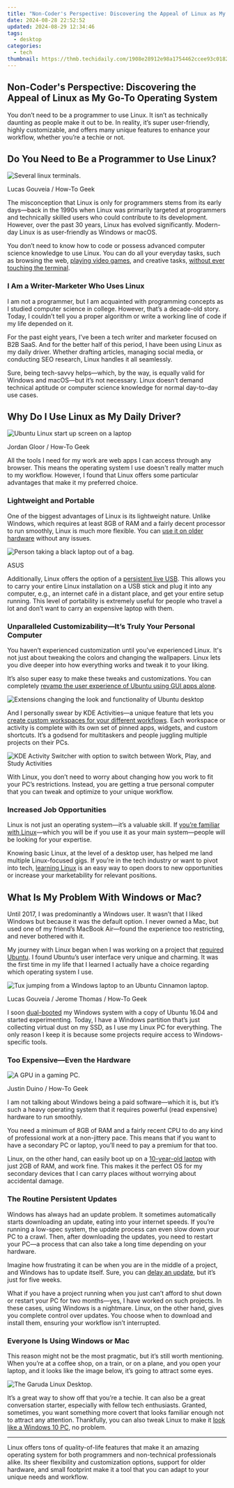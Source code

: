 ```yaml
---
title: "Non-Coder's Perspective: Discovering the Appeal of Linux as My Go-To Operating System"
date: 2024-08-28 22:52:52
updated: 2024-08-29 12:34:46
tags:
  - desktop
categories:
  - tech
thumbnail: https://thmb.techidaily.com/1908e28912e98a1754462ccee93c018243200352c23bf996b9a2a527835e31b1.jpg
---
```


## Non-Coder's Perspective: Discovering the Appeal of Linux as My Go-To Operating System

You don’t need to be a programmer to use Linux. It isn’t as technically daunting as people make it out to be. In reality, it’s super user-friendly, highly customizable, and offers many unique features to enhance your workflow, whether you’re a techie or not.

##  Do You Need to Be a Programmer to Use Linux?

![Several linux terminals.](https://static1.howtogeekimages.com/wordpress/wp-content/uploads/2024/06/several-linux-terminals.jpg) 

Lucas Gouveia / How-To Geek

 The misconception that Linux is only for programmers stems from its early days—back in the 1990s when Linux was primarily targeted at programmers and technically skilled users who could contribute to its development. However, over the past 30 years, Linux has evolved significantly. Modern-day Linux is as user-friendly as Windows or macOS.

 You don’t need to know how to code or possess advanced computer science knowledge to use Linux. You can do all your everyday tasks, such as browsing the web, [playing video games](https://youtube-tips.techidaily.com/ed-in-2024-professional-level-youtube-content-via-adobe-premiere/), and creative tasks, [without ever touching the terminal](https://screen-activity-recording.techidaily.com/acclaimed-nature-friendly-filming-equipment-insights/).

###  I Am a Writer-Marketer Who Uses Linux

 I am not a programmer, but I am acquainted with programming concepts as I studied computer science in college. However, that’s a decade-old story. Today, I couldn’t tell you a proper algorithm or write a working line of code if my life depended on it.

 For the past eight years, I’ve been a tech writer and marketer focused on B2B SaaS. And for the better half of this period, I have been using Linux as my daily driver. Whether drafting articles, managing social media, or conducting SEO research, Linux handles it all seamlessly.

 Sure, being tech-savvy helps—which, by the way, is equally valid for Windows and macOS—but it’s not necessary. Linux doesn’t demand technical aptitude or computer science knowledge for normal day-to-day use cases.

##  Why Do I Use Linux as My Daily Driver?

![Ubuntu Linux start up screen on a laptop](https://static1.howtogeekimages.com/wordpress/wp-content/uploads/2023/10/52749581700_b8b13eb829_o.jpg) 

Jordan Gloor / How-To Geek

 All the tools I need for my work are web apps I can access through any browser. This means the operating system I use doesn't really matter much to my workflow. However, I found that Linux offers some particular advantages that make it my preferred choice.

###  Lightweight and Portable

 One of the biggest advantages of Linux is its lightweight nature. Unlike Windows, which requires at least 8GB of RAM and a fairly decent processor to run smoothly, Linux is much more flexible. You can [use it on older hardware](https://facebook-video-content.techidaily.com/comprehensive-list-of-top-6-facebook-video-downloader-apps-for-2024/) without any issues.

![Person taking a black laptop out of a bag.](https://static1.howtogeekimages.com/wordpress/wp-content/uploads/2024/05/asus2.jpg) 

ASUS

 Additionally, Linux offers the option of a [persistent live USB](https://some-skills.techidaily.com/2024-approved-the-artisans-guide-to-unique-photographic-assemblages/). This allows you to carry your entire Linux installation on a USB stick and plug it into any computer, e.g., an internet café in a distant place, and get your entire setup running. This level of portability is extremely useful for people who travel a lot and don’t want to carry an expensive laptop with them.

###  Unparalleled Customizability—It’s Truly Your Personal Computer

 You haven’t experienced customization until you’ve experienced Linux. It's not just about tweaking the colors and changing the wallpapers. Linux lets you dive deeper into how everything works and tweak it to your liking.

 It’s also super easy to make these tweaks and customizations. You can completely [revamp the user experience of Ubuntu using GUI apps alone](https://visual-screen-recording.techidaily.com/2024-approved-instantaneous-screen-logger-for-chrome/).

![Extensions changing the look and functionality of Ubuntu desktop](https://static1.howtogeekimages.com/wordpress/wp-content/uploads/2024/05/7-ubuntu-desktop-with-recommended-extensions-enabled.png) 

 And I personally swear by KDE Activities—a unique feature that lets you [create custom workspaces for your different workflows](https://pokemon-go-android.techidaily.com/ultimate-guide-to-get-the-meltan-box-pokemon-go-for-honor-x8b-drfone-by-drfone-virtual-android/). Each workspace or activity is complete with its own set of pinned apps, widgets, and custom shortcuts. It’s a godsend for multitaskers and people juggling multiple projects on their PCs.

![KDE Activity Switcher with option to switch between Work, Play, and Study Activities](https://static1.howtogeekimages.com/wordpress/wp-content/uploads/2024/01/kde-activity-switcher.png) 

 With Linux, you don’t need to worry about changing how you work to fit your PC’s restrictions. Instead, you are getting a true personal computer that you can tweak and optimize to your unique workflow.

###  Increased Job Opportunities

 Linux is not just an operating system—it’s a valuable skill. If [you’re familiar with Linux](https://ai-vdieo-software.techidaily.com/new-fcpx-storage-solutions-masterclass-on-freeing-up-space-on-your-mac/)—which you will be if you use it as your main system—people will be looking for your expertise.

 Knowing basic Linux, at the level of a desktop user, has helped me land multiple Linux-focused gigs. If you’re in the tech industry or want to pivot into tech, [learning Linux](https://extra-guidance.techidaily.com/new-k850-ultrahd-samsung-2023-tech-review/) is an easy way to open doors to new opportunities or increase your marketability for relevant positions.

##  What Is My Problem With Windows or Mac?

 Until 2017, I was predominantly a Windows user. It wasn’t that I liked Windows but because it was the default option. I never owned a Mac, but used one of my friend’s MacBook Air—found the experience too restricting, and never bothered with it.

 My journey with Linux began when I was working on a project that [required Ubuntu](https://hardware-updates.techidaily.com/ensure-smooth-laptop-performance-with-fresh-acer-touchpad-drivers-windows-nix/). I found Ubuntu’s user interface very unique and charming. It was the first time in my life that I learned I actually have a choice regarding which operating system I use.

![Tux jumping from a Windows laptop to an Ubuntu Cinnamon laptop.](https://static1.howtogeekimages.com/wordpress/wp-content/uploads/2024/05/tux-jumping-from-a-windows-laptop-to-an-ubuntu-cinnamon-laptop.jpg) 

Lucas Gouveia / Jerome Thomas / How-To Geek

 I soon [dual-booted](https://activate-lock.techidaily.com/in-2024-how-to-remove-icloud-on-apple-iphone-7-plus-smoothly-by-drfone-ios/) my Windows system with a copy of Ubuntu 16.04 and started experimenting. Today, I have a Windows partition that’s just collecting virtual dust on my SSD, as I use my Linux PC for everything. The only reason I keep it is because some projects require access to Windows-specific tools.

###  Too Expensive—Even the Hardware

![A GPU in a gaming PC.](https://static1.howtogeekimages.com/wordpress/wp-content/uploads/2023/11/52606768067_aff13d7ea2_o.jpg) 

Justin Duino / How-To Geek  
  
 I am not talking about Windows being a paid software—which it is, but it’s such a heavy operating system that it requires powerful (read expensive) hardware to run smoothly.

 You need a minimum of 8GB of RAM and a fairly recent CPU to do any kind of professional work at a non-jittery pace. This means that if you want to have a secondary PC or laptop, you’ll need to pay a premium for that too.

 Linux, on the other hand, can easily boot up on a [10-year-old laptop](https://facebook-video-content.techidaily.com/comprehensive-list-of-top-6-facebook-video-downloader-apps-for-2024/) with just 2GB of RAM, and work fine. This makes it the perfect OS for my secondary devices that I can carry places without worrying about accidental damage.

###  The Routine Persistent Updates

 Windows has always had an update problem. It sometimes automatically starts downloading an update, eating into your internet speeds. If you’re running a low-spec system, the update process can even slow down your PC to a crawl. Then, after downloading the updates, you need to restart your PC—a process that can also take a long time depending on your hardware.

 Imagine how frustrating it can be when you are in the middle of a project, and Windows has to update itself. Sure, you can [delay an update](https://driver-download.techidaily.com/boost-your-pcs-gameplay-download-the-new-steelseries-engine-for-windows-11-enthusiasts/), but it’s just for five weeks.

 What if you have a project running when you just can’t afford to shut down or restart your PC for two months—yes, I have worked on such projects. In these cases, using Windows is a nightmare. Linux, on the other hand, gives you complete control over updates. You choose when to download and install them, ensuring your workflow isn’t interrupted.

###  Everyone Is Using Windows or Mac

 This reason might not be the most pragmatic, but it’s still worth mentioning. When you’re at a coffee shop, on a train, or on a plane, and you open your laptop, and it looks like the image below, it’s going to attract some eyes. 

![The Garuda Linux Desktop.](https://static1.howtogeekimages.com/wordpress/wp-content/uploads/2024/02/garuda-linux-desktop.png) 

 It’s a great way to show off that you’re a techie. It can also be a great conversation starter, especially with fellow tech enthusiasts. Granted, sometimes, you want something more covert that looks familiar enough not to attract any attention. Thankfully, you can also tweak Linux to make it [look like a Windows 10 PC](https://screen-capture.techidaily.com/updated-in-2024-quick-start-guide-recording-your-pcs-display-with-hp/), no problem.

---

 Linux offers tons of quality-of-life features that make it an amazing operating system for both programmers and non-technical professionals alike. Its sheer flexibility and customization options, support for older hardware, and small footprint make it a tool that you can adapt to your unique needs and workflow.

<ins class="adsbygoogle"
     style="display:block"
     data-ad-format="autorelaxed"
     data-ad-client="ca-pub-7571918770474297"
     data-ad-slot="1223367746"></ins>



<ins class="adsbygoogle"
     style="display:block"
     data-ad-client="ca-pub-7571918770474297"
     data-ad-slot="8358498916"
     data-ad-format="auto"
     data-full-width-responsive="true"></ins>
